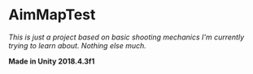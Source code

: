 # AimMapTest

*This is just a project based on basic shooting mechanics I'm currently trying to learn about. Nothing else much.*

**Made in Unity 2018.4.3f1**
